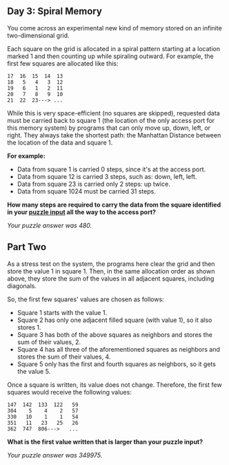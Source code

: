 ## Day 3: Spiral Memory

You come across an experimental new kind of memory stored on an infinite
two-dimensional grid.

Each square on the grid is allocated in a spiral pattern starting at a location
marked 1 and then counting up while spiraling outward. For example, the first
few squares are allocated like this:

```
17  16  15  14  13
18   5   4   3  12
19   6   1   2  11
20   7   8   9  10
21  22  23---> ...
```

While this is very space-efficient (no squares are skipped), requested data
must be carried back to square 1 (the location of the only access port for
this memory system) by programs that can only move up, down, left, or right.
They always take the shortest path: the Manhattan Distance between the
location of the data and square 1.

**For example:**

* Data from square 1 is carried 0 steps, since it's at the access port.
* Data from square 12 is carried 3 steps, such as: down, left, left.
* Data from square 23 is carried only 2 steps: up twice.
* Data from square 1024 must be carried 31 steps.

**How many steps are required to carry the data from the square identified
in your [puzzle input](/day3/input.txt) all the way to the access port?**

*Your puzzle answer was 480.*

## Part Two

As a stress test on the system, the programs here clear the grid and then
store the value 1 in square 1.
Then, in the same allocation order as shown above, they store the sum of
the values in all adjacent squares, including diagonals.

So, the first few squares' values are chosen as follows:

* Square 1 starts with the value 1.
* Square 2 has only one adjacent filled square (with value 1), so it also stores 1.
* Square 3 has both of the above squares as neighbors and stores the sum of their values, 2.
* Square 4 has all three of the aforementioned squares as neighbors and stores the sum of their values, 4.
* Square 5 only has the first and fourth squares as neighbors, so it gets the value 5.

Once a square is written, its value does not change. Therefore, the first few
squares would receive the following values:

```
147  142  133  122   59
304    5    4    2   57
330   10    1    1   54
351   11   23   25   26
362  747  806--->   ...
```

**What is the first value written that is larger than your puzzle input?**

*Your puzzle answer was 349975.*
